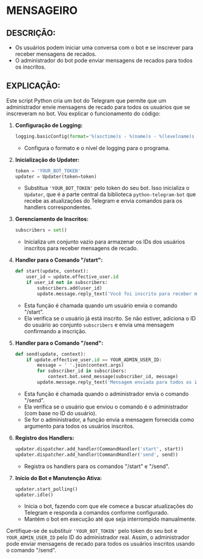 # MENSAGEIRO
## DESCRIÇÃO:
- Os usuários podem iniciar uma conversa com o bot e se inscrever para receber mensagens de recados.
- O administrador do bot pode enviar mensagens de recados para todos os inscritos.

## EXPLICAÇÃO:
Este script Python cria um bot do Telegram que permite que um administrador envie mensagens de recado para todos os usuários que se inscreveram no bot. Vou explicar o funcionamento do código:

1. **Configuração de Logging:**
   ```python
   logging.basicConfig(format='%(asctime)s - %(name)s - %(levelname)s - %(message)s', level=logging.INFO)
   ```
   - Configura o formato e o nível de logging para o programa.

2. **Inicialização do Updater:**
   ```python
   token = 'YOUR_BOT_TOKEN'
   updater = Updater(token=token)
   ```
   - Substitua `'YOUR_BOT_TOKEN'` pelo token do seu bot. Isso inicializa o `Updater`, que é a parte central da biblioteca `python-telegram-bot` que recebe as atualizações do Telegram e envia comandos para os handlers correspondentes.

3. **Gerenciamento de Inscritos:**
   ```python
   subscribers = set()
   ```
   - Inicializa um conjunto vazio para armazenar os IDs dos usuários inscritos para receber mensagens de recado.

4. **Handler para o Comando "/start":**
   ```python
   def start(update, context):
       user_id = update.effective_user.id
       if user_id not in subscribers:
           subscribers.add(user_id)
           update.message.reply_text('Você foi inscrito para receber mensagens de recados!')
   ```
   - Esta função é chamada quando um usuário envia o comando "/start".
   - Ela verifica se o usuário já está inscrito. Se não estiver, adiciona o ID do usuário ao conjunto `subscribers` e envia uma mensagem confirmando a inscrição.

5. **Handler para o Comando "/send":**
   ```python
   def send(update, context):
       if update.effective_user.id == YOUR_ADMIN_USER_ID:
           message = ' '.join(context.args)
           for subscriber_id in subscribers:
               context.bot.send_message(subscriber_id, message)
           update.message.reply_text('Mensagem enviada para todos os inscritos!')
   ```
   - Esta função é chamada quando o administrador envia o comando "/send".
   - Ela verifica se o usuário que enviou o comando é o administrador (com base no ID do usuário).
   - Se for o administrador, a função envia a mensagem fornecida como argumento para todos os usuários inscritos.

6. **Registro dos Handlers:**
   ```python
   updater.dispatcher.add_handler(CommandHandler('start', start))
   updater.dispatcher.add_handler(CommandHandler('send', send))
   ```
   - Registra os handlers para os comandos "/start" e "/send".

7. **Início do Bot e Manutenção Ativa:**
   ```python
   updater.start_polling()
   updater.idle()
   ```
   - Inicia o bot, fazendo com que ele comece a buscar atualizações do Telegram e responda a comandos conforme configurado.
   - Mantém o bot em execução até que seja interrompido manualmente.

Certifique-se de substituir `'YOUR_BOT_TOKEN'` pelo token do seu bot e `YOUR_ADMIN_USER_ID` pelo ID do administrador real. Assim, o administrador pode enviar mensagens de recado para todos os usuários inscritos usando o comando "/send".


